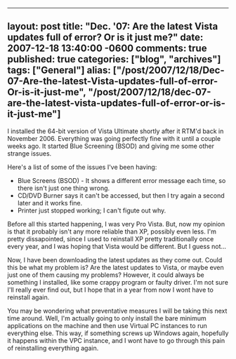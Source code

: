   ---
  layout: post
  title: "Dec. '07: Are the latest Vista updates full of error? Or is it just me?"
  date: 2007-12-18 13:40:00 -0600
  comments: true
  published: true
  categories: ["blog", "archives"]
  tags: ["General"]
  alias: ["/post/2007/12/18/Dec-07-Are-the-latest-Vista-updates-full-of-error-Or-is-it-just-me", "/post/2007/12/18/dec-07-are-the-latest-vista-updates-full-of-error-or-is-it-just-me"]
  ---
<!-- more -->
<p>I installed the 64-bit version of Vista Ultimate shortly after it RTM'd back in November 2006. Everything was going perfectly fine with it until a couple weeks ago. It started Blue Screening (BSOD) and giving me some&nbsp;other strange issues.</p>
<p>Here's a list of some of the issues I've been having:</p>
<ul>
<li>Blue Screens (BSOD) - It shows a different error message each time, so there isn't just one thing wrong.</li>
<li>CD/DVD Burner says it can't be accessed, but then I try again a second later and it works fine.</li>
<li>Printer just stopped working;&nbsp;I can't figute out why.</li>
</ul>
<p>Before all this started happening, I was very Pro Vista. But, now my opinion is that it probably isn't any more reliable than XP, possibly even less. I'm pretty dissapointed, since I used to reinstall XP pretty traditionally once every year, and I was hoping that Vista would be different. But I guess not...</p>
<p>Now, I have been downloading the latest updates as they come out. Could this be what my problem is? Are the latest updates to Vista, or maybe even just one of them causing my problems? However, it could always be something I installed, like some crappy program or faulty driver. I'm not sure I'll really ever find out, but I hope that in a year from now I wont have to reinstall again.</p>
<p>You may be wondering what preventative measures I will be taking this next time around. Well, I'm actually going to only install the bare minimum applications on the machine and then use Virtual PC instances to run everything else. This way, if something screws up Windows again, hopefully it happens within the VPC instance, and I wont have to go through this pain of reinstalling everything again.</p>
